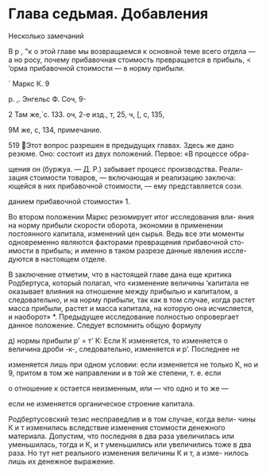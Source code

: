 # Глава седьмая. Добавления

Несколько замечаний

В р ,
"к о этой главе мы возвращаемся к основной теме всего отдела —
а но росу, почему прибавочная стоимость превращается в прибыль,
< ‘орма прибавочной стоимости — в норму прибыли.

` Маркс К. 9

р. ‚. Энгельс Ф. Соч, 9-

2 Там же,`с. 133. оч, 2-е изд., т, 25, ч, [, с, 135,

9М же, с, 134, примечание.

519
Этот вопрос разрешен в предыдущих главах. Здесь же дано
резюме. Оно: состоит из двух положений. Первое: «В процессе обра-

щения он (буржуа. — Д. Р.) забывает процесс производства. Реали-
зация стоимости товаров, — включающая и реализацию заключа:
ющейся в них прибавочной стоимости, — ему представляется сози.

данием прибавочной стоимости» 1.

Во втором положении Маркс резюмирует итог исследования вли-
яния на норму прибыли скорости оборота, экономии в применении
постоянного капитала, изменений цен сырья. Ведь все эти моменты
одновременно являются факторами превращения прибавочной сто-
имости в прибыль; и именно в таком разрезе данные явления иссле-
дуются в настоящем отделе.

В заключение отметим, что в настоящей главе дана еще критика
Родбертуса, который полагал, что «изменение величины ‘капитала
не оказывает влияния на отношение между прибылью и капиталом,
а следовательно, и на норму прибыли, так как в том случае, когда
растет масса прибыли, растет и масса капитала, на которую она
исчисляется, и наоборот» \*. Предыдущее исследование полностью
опровергает данное положение. Следует вспомнить общую формулу

д)
нормы прибыли р’ = т’ К: Если К изменяется, то изменяется
о
величина дроби -к-, следовательно, изменяется и р’. Последнее не

изменяется лишь при одном условии: если изменяется не только К,
но и 9, притом в том же направлении и в той же степени, т. е. если

о
отношение к остается неизменным, или — что одно и то же —

если не изменяется органическое строение капитала.

Родбертусовский тезис несправедлив и в том случае, когда вели-
чины К и т изменились вследствие изменения стоимости денежного
материала. Допустим, что последняя в два раза увеличилась или
уменьшилась, тогда и К, и т уменьшились или увеличились тоже
в два раза. Но тут нет реального изменения величины К и т, а изме-
нилось лишь их денежное выражение.
